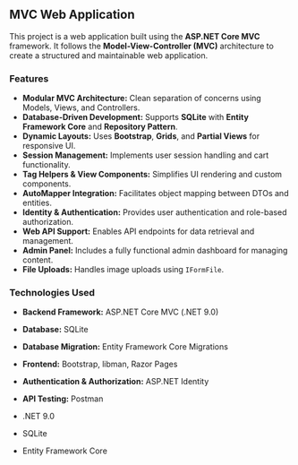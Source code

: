 ## MVC Web Application

This project is a web application built using the **ASP.NET Core MVC** framework. It follows the **Model-View-Controller (MVC)** architecture to create a structured and maintainable web application.

### Features
- **Modular MVC Architecture:** Clean separation of concerns using Models, Views, and Controllers.
- **Database-Driven Development:** Supports **SQLite** with **Entity Framework Core** and **Repository Pattern**.
- **Dynamic Layouts:** Uses **Bootstrap**, **Grids**, and **Partial Views** for responsive UI.
- **Session Management:** Implements user session handling and cart functionality.
- **Tag Helpers & View Components:** Simplifies UI rendering and custom components.
- **AutoMapper Integration:** Facilitates object mapping between DTOs and entities.
- **Identity & Authentication:** Provides user authentication and role-based authorization.
- **Web API Support:** Enables API endpoints for data retrieval and management.
- **Admin Panel:** Includes a fully functional admin dashboard for managing content.
- **File Uploads:** Handles image uploads using `IFormFile`.

### Technologies Used
- **Backend Framework:** ASP.NET Core MVC (.NET 9.0)
- **Database:** SQLite
- **Database Migration:** Entity Framework Core Migrations
- **Frontend:** Bootstrap, libman, Razor Pages
- **Authentication & Authorization:** ASP.NET Identity
- **API Testing:** Postman



- .NET 9.0
- SQLite
- Entity Framework Core




